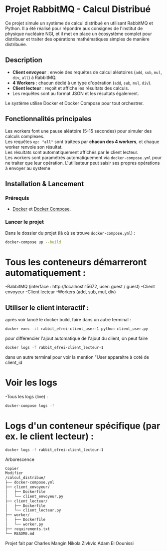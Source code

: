 # Projet RabbitMQ - Calcul Distribué

Ce projet simule un système de calcul distribué en utilisant RabbitMQ et Python. Il a été réalisé pour répondre aux consignes de l'institut de physique nucléaire NGI, et il met en place un écosystème complet pour distribuer et traiter des opérations mathématiques simples de manière distribuée.


##  Description

- **Client envoyeur** : envoie des requêtes de calcul aléatoires (`add`, `sub`, `mul`, `div`, `all`) à RabbitMQ.
- **4 Workers** : chacun dédié à un type d'opération (`add`, `sub`, `mul`, `div`).
- **Client lecteur** : reçoit et affiche les résultats des calculs.
- Les requêtes sont au format JSON et les résultats également.

Le système utilise Docker et Docker Compose pour tout orchestrer.


## Fonctionnalités principales

 Les workers font une pause aléatoire (5-15 secondes) pour simuler des calculs complexes.  
 Les requêtes `op: "all"` sont traitées par **chacun des 4 workers**, et chaque worker renvoie son résultat.  
 Les résultats sont automatiquement affichés par le client lecteur.  
 Les workers sont paramétrés automatiquement via `docker-compose.yml` pour ne traiter que leur opération.
 L'utilisateur peut saisir ses propres  opérations à envoyer au systeme


## Installation & Lancement

### Prérequis
- [Docker](https://www.docker.com/) et [Docker Compose](https://docs.docker.com/compose/).

### Lancer le projet
Dans le dossier du projet (là où se trouve `docker-compose.yml`) :

```bash
docker-compose up --build

```


# Tous les conteneurs démarreront automatiquement :

-RabbitMQ (interface : http://localhost:15672, user: guest / guest)
-Client envoyeur
-Client lecteur
-Workers (add, sub, mul, div)

## Utiliser le client interactif :
après voir lancé le docker build, faire dans un autre terminal :
```bash
docker exec -it rabbit_efrei-client_user-1 python client_user.py
```

pour différencier l'ajout automatique de l'ajout du client, on peut faire
 ```bash 
docker logs -f rabbit_efrei-client_lecteur-1
```
dans un autre terminal pour voir la mention "User apparaitre à coté de client_id


# Voir les logs
-Tous les logs (live) :
```bash
docker-compose logs -f
```

# Logs d'un conteneur spécifique (par ex. le client lecteur) :

```bash
docker logs -f rabbit_efrei-client_lecteur-1
```
 Arborescence
```bash
Copier
Modifier
/calcul_distribue/
├── docker-compose.yml
├── client_envoyeur/
│   ├── Dockerfile
│   └── client_envoyeur.py
├── client_lecteur/
│   ├── Dockerfile
│   └── client_lecteur.py
├── worker/
│   ├── Dockerfile
│   └── worker.py
├── requirements.txt
└── README.md
```

Projet fait par 
Charles Mangin
Nikola Zivkvic
Adam El Oounissi
